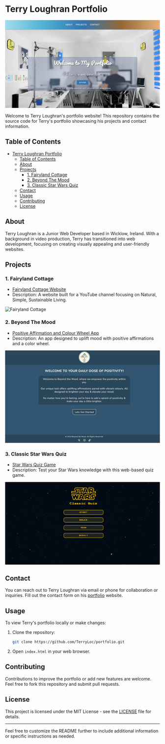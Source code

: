 
# Terry Loughran Portfolio

![Portfolio Screenshot](assets/images/screenshot-main.png)

Welcome to Terry Loughran's portfolio website! This repository contains the source code for Terry's portfolio showcasing his projects and contact information.

## Table of Contents

- [Terry Loughran Portfolio](#terry-loughran-portfolio)
  - [Table of Contents](#table-of-contents)
  - [About](#about)
  - [Projects](#projects)
    - [1. Fairyland Cottage](#1-fairyland-cottage)
    - [2. Beyond The Mood](#2-beyond-the-mood)
    - [3. Classic Star Wars Quiz](#3-classic-star-wars-quiz)
  - [Contact](#contact)
  - [Usage](#usage)
  - [Contributing](#contributing)
  - [License](#license)

## About

Terry Loughran is a Junior Web Developer based in Wicklow, Ireland. With a background in video production, Terry has transitioned into web development, focusing on creating visually appealing and user-friendly websites.

## Projects

### 1. Fairyland Cottage
- [Fairyland Cottage Website](https://terryloc.github.io/Fairyland-Cottage/)
- Description: A website built for a YouTube channel focusing on Natural, Simple, Sustainable Living.

![Fairyland Cottage](assets/images/fairyland.webp)

### 2. Beyond The Mood
- [Positive Affirmation and Colour Wheel App](https://terryloc.github.io/positive-affirmation-colour-wheel/)
- Description: An app designed to uplift mood with positive affirmations and a color wheel.

![Beyond The Mood](assets/images/beyond-the-mood-min.png)

### 3. Classic Star Wars Quiz
- [Star Wars Quiz Game](https://theforkawakens.netlify.app/)
- Description: Test your Star Wars knowledge with this web-based quiz game.

![Star Wars Quiz](assets/images/star-wars-quiz-min.png)

## Contact

You can reach out to Terry Loughran via email or phone for collaboration or inquiries. Fill out the contact form on his [portfolio](https://terryloc.github.io/portfolio) website.

## Usage

To view Terry's portfolio locally or make changes:

1. Clone the repository:
   ```bash
   git clone https://github.com/TerryLoc/portfolio.git
   ```

2. Open `index.html` in your web browser.

## Contributing

Contributions to improve the portfolio or add new features are welcome. Feel free to fork this repository and submit pull requests.

## License

This project is licensed under the MIT License - see the [LICENSE](LICENSE) file for details.

---

Feel free to customize the README further to include additional information or specific instructions as needed.
